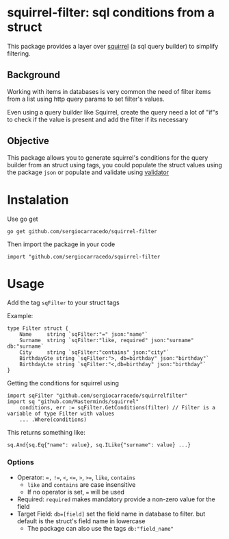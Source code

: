 # squirrel-filter: sql conditions from a struct
This package provides a layer over [squirrel](https://github.com/Masterminds/squirrel) (a sql query builder) to 
simplify filtering.

## Background
Working with items in databases is very common the need of filter items from a list using http query params to set 
filter's values.

Even using a query builder like Squirrel, create the query need a lot of "if"s to check if the value is present and 
add the filter if its necessary

## Objective 
This package allows you to generate squirrel's conditions for the query builder from an struct using tags, 
you could populate the struct values using the package `json` or populate and validate using [validator](https://github.com/go-playground/validator)


# Instalation
Use go get
```bach
go get github.com/sergiocarracedo/squirrel-filter
```
Then import the package in your code
```golang
import "github.com/sergiocarracedo/squirrel-filter
```


# Usage
Add the tag `sqFilter` to your struct tags 

Example:
```golang
type Filter struct {
	Name     string `sqFilter:"=" json:"name"`
	Surname  string `sqFilter:"like, required" json:"surname" db:"surname`
	City     string `sqFilter:"contains" json:"city"`
	BirthdayGte string `sqFilter:">, db=birthday" json:"birthday"`
	BirthdayLte string `sqFilter:"<,db=birthday" json:"birthday"`
}
```

Getting the conditions for squirrel using
```golang
import sqFilter "github.com/sergiocarracedo/squirrelfilter"
import sq "github.com/Masterminds/squirrel"
    conditions, err := sqFilter.GetConditions(filter) // Filter is a variable of type Filter with values
	... .Where(conditions)
```
This returns something like: 
```golang
sq.And{sq.Eq{"name": value}, sq.ILike{"surname": value} ...}
```

### Options

* Operator: `=,` `!=`, `<`, `<=`, `>`, `>=`, `like`, `contains`
  * `like` and  `contains` are case insensitive 
  * If no operator is set, `=` will be used
* Required: `required` makes mandatory provide a non-zero value for the field
* Target Field: `db=[field]` set the field name in database to filter. but default is the struct's field name in lowercase
    * The package can also use the tags `db:"field_name"`
